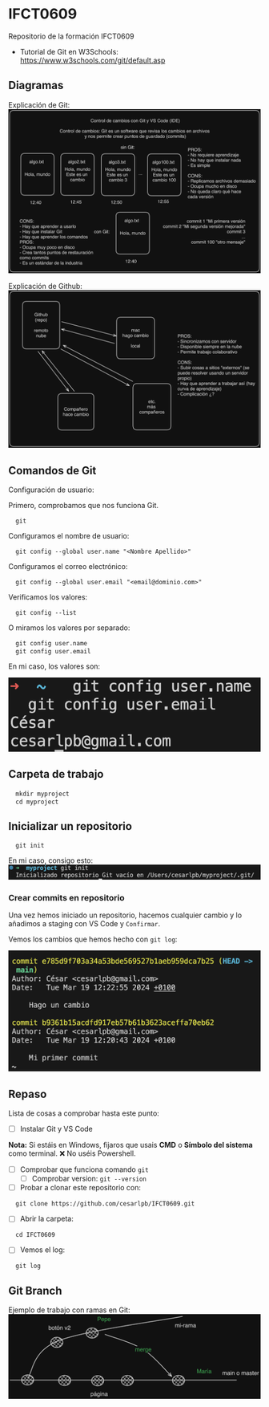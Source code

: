 # IFCT0609
Repositorio de la formación IFCT0609

- Tutorial de Git en W3Schools: https://www.w3schools.com/git/default.asp

## Diagramas

Explicación de Git:
![Diagrama 01](./Diagrama01.png "Git")

Explicación de Github:
![Diagrama 02](./Diagrama02.png "Github")

## Comandos de Git

Configuración de usuario:

Primero, comprobamos que nos funciona Git.
```
  git
```

Configuramos el nombre de usuario:
```
  git config --global user.name "<Nombre Apellido>"
```

Configuramos el correo electrónico:
```
  git config --global user.email "<email@dominio.com>"
```

Verificamos los valores:
```
  git config --list
```

O miramos los valores por separado:
```
  git config user.name
  git config user.email
```
En mi caso, los valores son:

![alt text](image.png)

## Carpeta de trabajo

```
  mkdir myproject
  cd myproject
```

## Inicializar un repositorio

```
  git init
```

En mi caso, consigo esto:
![alt text](image-1.png)

### Crear commits en repositorio

Una vez hemos iniciado un repositorio, hacemos cualquier cambio y lo añadimos a staging con VS Code y `Confirmar`.

Vemos los cambios que hemos hecho con `git log`:

![alt text](image-2.png)

## Repaso

Lista de cosas a comprobar hasta este punto:

- [ ] Instalar Git y VS Code

**Nota:** Si estáis en Windows, fijaros que usais **CMD** o **Símbolo del sistema** como terminal. ❌ No uséis Powershell.

- [ ] Comprobar que funciona comando `git`
  - [ ] Comprobar version: `git --version` 

- [ ] Probar a clonar este repositorio con:
```
  git clone https://github.com/cesarlpb/IFCT0609.git
```
- [ ] Abrir la carpeta:
```
  cd IFCT0609
```
- [ ] Vemos el log:
```
  git log
```

## Git Branch

Ejemplo de trabajo con ramas en Git:
![Diagrama 03](./Diagrama03.png "Git branch")